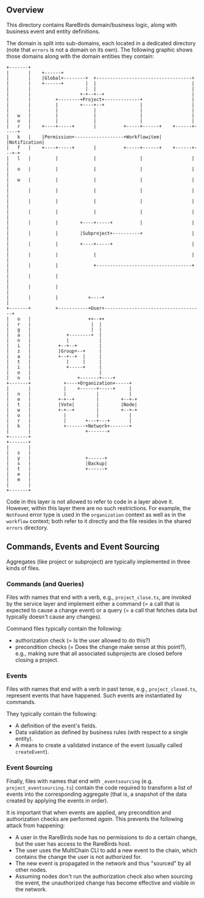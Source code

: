 ## Overview

This directory contains RareBirds domain/business logic, along with business event and entity definitions.

The domain is split into sub-domains, each located in a dedicated directory (note that `errors` is not a domain on its own). The following graphic shows those domains along with the domain entities they contain:

```plain
+-------+
|       |    +------+
|       |    |Global+--------+  +-----------------------------------+
|       |    +------+        |  |                                   |
|       |                    |  |                                   |
|       |                  +-+--+--+                                |
|       |         +--------+Project+-------------+                  |
|       |         |        +----+--+             |                  |
|       |         |             |                |                  |
|   w   |         |             |                |                  |
|   o   |         |             |                |                  |
|   r   |    +----+-----+       |          +-----+------+    +------+-----+
|   k   |    |Permission+------------------+Workflowitem|    |Notification|
|   f   |    +----+-----+       |          +-----+------+    +------+---+-+
|   l   |         |             |                |                  |   |
|   o   |         |             |                |                  |   |
|   w   |         |             |                |                  |   |
|       |         |             |                |                  |   |
|       |         |             |                |                  |   |
|       |         |             |                |                  |   |
|       |         |        +----+-----+          |                  |   |
|       |         |        |Subproject+----------+                  |   |
|       |         |        +----+-----+                             |   |
|       |         |             |                                   |   |
|       |         |             +-----------------------------------+   |
|       |         |                                                     |
|       |         |                                                     |
|       |         |           +----+                                    |
+-------+         +-----------+User+------------------------------------+
|   o   |                     ++--++
|   r   |                      |  |
|   g   |                      |  |
|   a   |             +--------+  |
|   n   |             |           |
|   i   |          +--+--+        |
|   z   |          |Group+--+     |
|   a   |          +--+--+  |     |
|   t   |             |     |     |
|   i   |             +-----+     |
|   o   |                         |
|   n   |                 +-------+----+
+-------+            +----+Organization+-----+
|       |            |    +------+-----+     |
|   n   |            |           |           |
|   e   |          +-+--+        |        +--+-+
|   t   |          |Vote|        |        |Node|
|   w   |          +-+--+        |        +--+-+
|   o   |            |           |           |
|   r   |            |       +---+---+       |
|   k   |            +-------+Network+-------+
|       |                    +-------+
+-------+
+-------+
|       |
|   s   |
|   y   |                    +------+
|   s   |                    |Backup|
|   t   |                    +------+
|   e   |
|   m   |
|       |
+-------+
```

Code in this layer is not allowed to refer to code in a layer above it. However, within this layer there are no such restrictions. For example, the `NotFound` error type is used in the `organization` context as well as in the `workflow` context; both refer to it directly and the file resides in the shared `errors` directory.

## Commands, Events and Event Sourcing

Aggregates (like project or subproject) are typically implemented in three kinds of files.

### Commands (and Queries)

Files with names that end with a verb, e.g., `project_close.ts`, are invoked by the service layer and implement either a command (= a call that is expected to cause a change event) or a query (= a call that fetches data but typically doesn't cause any changes).

Command files typically contain the following:

- authorization check (= Is the user allowed to do this?)
- precondition checks (= Does the change make sense at this point?), e.g., making sure that all associated subprojects are closed before closing a project.

### Events

Files with names that end with a verb in past tense, e.g., `project_closed.ts`, represent events that have happened. Such events are instantiated by commands.

They typically contain the following:

- A definition of the event's fields.
- Data validation as defined by business rules (with respect to a single entity).
- A means to create a validated instance of the event (usually called `createEvent`).

### Event Sourcing

Finally, files with names that end with `_eventsourcing` (e.g. `project_eventsourcing.ts`) contain the code required to transform a list of events into the corresponding aggregate (that is, a snapshot of the data created by applying the events in order).

It is important that when events are applied, any precondition and authorization checks are performed _again_. This prevents the following attack from happening:

- A user in the RareBirds node has no permissions to do a certain change, but the user has access to the RareBirds host.
- The user uses the MultiChain CLI to add a new event to the chain, which contains the change the user is not authorized for.
- The new event is propagated in the network and thus "sourced" by all other nodes.
- Assuming nodes don't run the authorization check also when sourcing the event, the unauthorized change has become effective and visible in the network.
